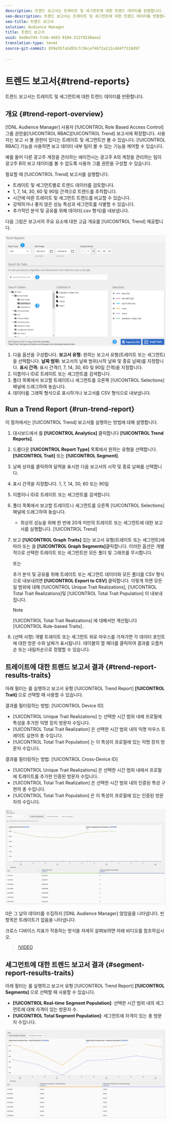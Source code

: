```yaml
---
description: 트렌드 보고서는 트레이트 및 세그먼트에 대한 트렌드 데이터를 반환합니다.
seo-description: 트렌드 보고서는 트레이트 및 세그먼트에 대한 트렌드 데이터를 반환합니다.
seo-title: 트렌드 보고서
solution: Audience Manager
title: 트렌드 보고서
uuid: bedbe7d4-7cbb-4403-9104-312f9230aea1
translation-type: tm+mt
source-git-commit: 859e55fa5d93c7c56cef4bf2a112cdd4ff318d97

---
```



# 트렌드 보고서{#trend-reports}

트렌드 보고서는 트레이트 및 세그먼트에 대한 트렌드 데이터를 반환합니다.

## 개요 {#trend-report-overview}

<!-- 

c_trend_reports.xml

 -->

[!DNL Audience Manager] 사용자 [!UICONTROL Role Based Access Control] 그룹 권한을[!UICONTROL RBAC][!UICONTROL Trend] 보고서에 확장합니다. 사용자는 보고 시 볼 권한이 있다는 트레이트 및 세그먼트만 볼 수 있습니다. [!UICONTROL RBAC] 기능을 사용하면 보고 데이터 내부 팀이 볼 수 있는 기능을 제어할 수 있습니다.

예를 들어 다른 광고주 계정을 관리하는 에이전시는 광고주 A의 계정을 관리하는 팀이 광고주 B의 보고 데이터를 볼 수 없도록 사용자 그룹 권한을 구성할 수 있습니다.

필요할 때 [!UICONTROL Trend] 보고서를 실행합니다.

* 트레이트 및 세그먼트별로 트렌드 데이터를 검토합니다.
* 1, 7, 14, 30, 60 및 90일 간격으로 트렌드를 추적합니다.
* 시간에 따른 트레이트 및 세그먼트 트렌드를 비교할 수 있습니다.
* 강력하거나 좋지 않은 성능 특성과 세그먼트를 식별할 수 있습니다.
* 추가적인 분석 및 공유를 위해 데이터(.csv 형식)를 내보냅니다.

다음 그림은 보고서의 주요 요소에 대한 고급 개요를 [!UICONTROL Trend] 제공합니다.

![](assets/trend_reports.png)

1. 다음 옵션을 구성합니다.
   **보고서 유형:** 원하는 보고서 유형(트레이트 또는 세그먼트)을 선택합니다.
   **날짜 범위:** 보고서의 날짜 범위(시작 날짜 및 종료 날짜)를 지정합니다.
   **표시 간격:** 표시 간격(1, 7, 14, 30, 60 및 90일 간격)을 지정합니다.
1. 이름이나 ID로 트레이트 또는 세그먼트를 검색합니다.
1. 폴더 목록에서 보고할 트레이트나 세그먼트를 오른쪽 [!UICONTROL Selections] 패널에 드래그하여 놓습니다.
1. 데이터를 그래픽 형식으로 표시하거나 보고서를 CSV 형식으로 내보냅니다.

## Run a Trend Report {#run-trend-report}

이 절차에서는 [!UICONTROL Trend] 보고서를 실행하는 방법에 대해 설명합니다.

<!-- 

t_working_with_trend_reports.xml

 -->

1. 대시보드에서 를 **[!UICONTROL Analytics]** 클릭합니다 **[!UICONTROL Trend Reports]**.
1. 드롭다운 **[!UICONTROL Report Type]** 목록에서 원하는 유형을 선택합니다. **[!UICONTROL Trait]** 또는 **[!UICONTROL Segment]**.
1. 날짜 상자를 클릭하여 달력을 표시한 다음 보고서의 시작 및 종료 날짜를 선택합니다.
1. 표시 간격을 지정합니다. 1, 7, 14, 30, 60 또는 90일
1. 이름이나 ID로 트레이트 또는 세그먼트를 검색합니다.
1. 폴더 목록에서 보고할 트레이트나 세그먼트를 오른쪽 [!UICONTROL Selections] 패널에 드래그하여 놓습니다.
   * 최상의 성능을 위해 한 번에 20개 미만의 트레이트 또는 세그먼트에 대한 보고서를 실행합니다. [!UICONTROL Trend]
1. 보고 **[!UICONTROL Graph Traits]** 있는 보고서 유형(트레이트 또는 세그먼트)에 따라 또는 을 **[!UICONTROL Graph Segments]**&#x200B;클릭합니다. 이러한 옵션은 개별적으로 선택한 트레이트 또는 세그먼트만 모든 폴더 및 그래프를 무시합니다.

   또는

   추가 분석 및 공유를 위해 트레이트 또는 세그먼트 데이터와 모든 폴더를 CSV 형식으로 내보내려면 **[!UICONTROL Export to CSV]** 클릭합니다. 이렇게 하면 모든 일 범위에 대해 [!UICONTROL Unique Trait Realizations], [!UICONTROL Total Trait Realizations]및 [!UICONTROL Total Trait Population] 이 내보내집니다.

   >[!NOTE]
   >
   >[!UICONTROL Total Trait Realizations] 에 대해서만 계산됩니다 [!UICONTROL Rule-based Traits] .

1. (선택 사항) 개별 트레이트 또는 세그먼트 위로 마우스를 가져가면 각 데이터 포인트에 대한 방문 수와 날짜가 표시됩니다. 테이블의 열 헤더를 클릭하여 결과를 오름차순 또는 내림차순으로 정렬할 수 있습니다.

## 트레이트에 대한 트렌드 보고서 결과 {#trend-report-results-traits}

아래 필터는 를 실행하고 보고서 유형 [!UICONTROL Trend Report] **[!UICONTROL Trait]** 으로 선택할 때 사용할 수 있습니다.

결과를 필터링하는 방법: [!UICONTROL Device ID]

* [!UICONTROL Unique Trait Realizations] 는 선택한 시간 범위 내에 프로필에 특성을 추가한 익명 장치 방문자 수입니다.
* [!UICONTROL Total Trait Realization] 은 선택한 시간 범위 내의 익명 마우스 트레이트 실현의 총 수입니다.
* [!UICONTROL Total Trait Population] 는 이 특성이 프로필에 있는 익명 장치 방문자 수입니다.

결과를 필터링하는 방법: [!UICONTROL Cross-Device ID]

* [!UICONTROL Unique Trait Realizations] 은 선택한 시간 범위 내에서 프로필에 트레이트를 추가한 인증된 방문자 수입니다.
* [!UICONTROL Total Trait Realization] 은 선택한 시간 범위 내의 인증된 특성 구현의 총 수입니다.
* [!UICONTROL Total Trait Population] 은 이 특성이 프로필에 있는 인증된 방문자의 수입니다.

![trend-report-traits](assets/trend-report-traits.png)

0은 그 날의 데이터를 수집하지 [!DNL Audience Manager] 않았음을 나타냅니다. 빈 항목은 트레이트가 없음을 나타냅니다.

크로스 디바이스 지표가 작동하는 방식을 자세히 살펴보려면 아래 비디오를 참조하십시오.

>[!VIDEO](https://docs.adobe.com/content/help/en/audience-manager-learn/tutorials/build-and-manage-audiences/profile-merge/understanding-cross-device-metrics-in-audience-manager.html)

## 세그먼트에 대한 트렌드 보고서 결과 {#segment-report-results-traits}

아래 필터는 를 실행하고 보고서 유형 [!UICONTROL Trend Report] **[!UICONTROL Segments]** 으로 선택할 때 사용할 수 있습니다.

* **[!UICONTROL Real-time Segment Population]**: 선택한 시간 범위 내의 세그먼트에 대해 자격이 있는 방문자 수.
* **[!UICONTROL Total Segment Population]**: 세그먼트에 자격이 있는 총 방문자 수입니다.

![trend-report-segments](assets/trend-report-segments.png)